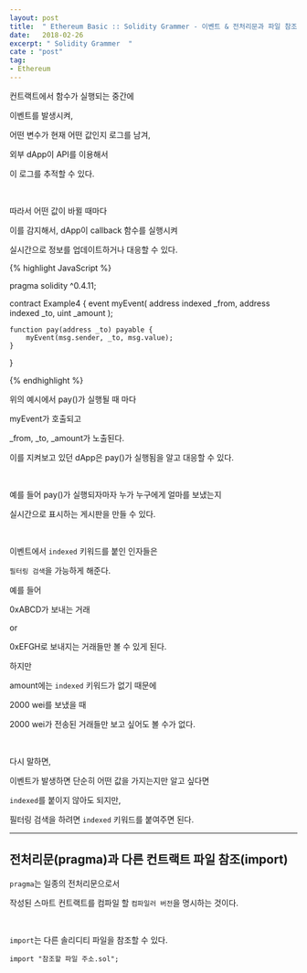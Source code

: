 ```yaml
---
layout: post
title:  " Ethereum Basic :: Solidity Grammer - 이벤트 & 전처리문과 파일 참조(import)  "
date:   2018-02-26
excerpt: " Solidity Grammer  "
cate : "post"
tag:
- Ethereum
---
```


컨트랙트에서 함수가 실행되는 중간에

이벤트를 발생시켜,

어떤 변수가 현재 어떤 값인지 로그를 남겨,

외부 dApp이 API를 이용해서

이 로그를 추적할 수 있다.

<br>

따라서 어떤 값이 바뀔 때마다

이를 감지해서, dApp이 callback 함수를 실행시켜

실시간으로 정보를 업데이트하거나 대응할 수 있다.


{% highlight JavaScript %}

pragma solidity ^0.4.11;

contract Example4 {
    event myEvent(
        address indexed _from,
        address indexed _to,
        uint _amount
    );

    function pay(address _to) payable {
        myEvent(msg.sender, _to, msg.value);
    }
}

{% endhighlight %}


위의 예시에서 pay()가 실행될 때 마다 

myEvent가 호출되고 

_from, _to, _amount가 노출된다.

이를 지켜보고 있던 dApp은 pay()가 실행됨을 알고 대응할 수 있다.

<br>

예를 들어 pay()가 실행되자마자 누가 누구에게 얼마를 보냈는지

실시간으로 표시하는 게시판을 만들 수 있다.

<br>

이벤트에서 `indexed` 키워드를 붙인 인자들은

`필터링 검색`을 가능하게 해준다.

예를 들어

0xABCD가 보내는 거래 

or 

0xEFGH로 보내지는 거래들만 볼 수 있게 된다.

하지만 

amount에는 `indexed` 키워드가 없기 때문에

2000 wei를 보냈을 때 

2000 wei가 전송된 거래들만 보고 싶어도 볼 수가 없다.


<br>

다시 말하면,

이벤트가 발생하면 단순히 어떤 값을 가지는지만 알고 싶다면 

`indexed`를 붙이지 않아도 되지만,

필터링 검색을 하려면 `indexed` 키워드를 붙여주면 된다.


---


## 전처리문(pragma)과 다른 컨트랙트 파일 참조(import)

`pragma`는 일종의 전처리문으로서

작성된 스마트 컨트랙트를 컴파일 할 `컴파일러 버전`을 명시하는 것이다. 

<br>

`import`는 다른 솔리디티 파일을 참조할 수 있다.

```
import "참조할 파일 주소.sol";
```




